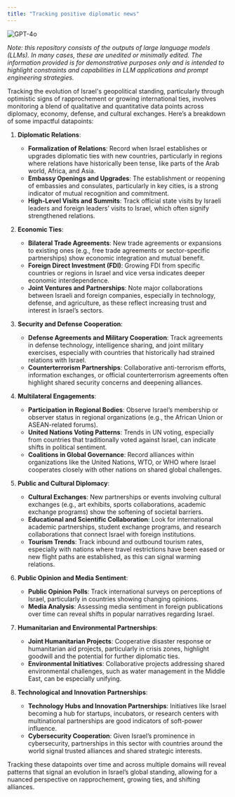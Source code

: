 ```yaml
---
title: "Tracking positive diplomatic news"
---
```

![GPT-4o](https://img.shields.io/badge/GPT--4o-3333FF?style=for-the-badge&logo=openai&logoColor=white)



*Note: this repository consists of the outputs of large language models (LLMs). In many cases, these are unedited or minimally edited. The information provided is for demonstrative purposes only and is intended to highlight constraints and capabilities in LLM applications and prompt engineering strategies.*


Tracking the evolution of Israel's geopolitical standing, particularly through optimistic signs of rapprochement or growing international ties, involves monitoring a blend of qualitative and quantitative data points across diplomacy, economy, defense, and cultural exchanges. Here’s a breakdown of some impactful datapoints:

1. **Diplomatic Relations**:
   - **Formalization of Relations**: Record when Israel establishes or upgrades diplomatic ties with new countries, particularly in regions where relations have historically been tense, like parts of the Arab world, Africa, and Asia. 
   - **Embassy Openings and Upgrades**: The establishment or reopening of embassies and consulates, particularly in key cities, is a strong indicator of mutual recognition and commitment.
   - **High-Level Visits and Summits**: Track official state visits by Israeli leaders and foreign leaders’ visits to Israel, which often signify strengthened relations.

2. **Economic Ties**:
   - **Bilateral Trade Agreements**: New trade agreements or expansions to existing ones (e.g., free trade agreements or sector-specific partnerships) show economic integration and mutual benefit.
   - **Foreign Direct Investment (FDI)**: Growing FDI from specific countries or regions in Israel and vice versa indicates deeper economic interdependence.
   - **Joint Ventures and Partnerships**: Note major collaborations between Israeli and foreign companies, especially in technology, defense, and agriculture, as these reflect increasing trust and interest in Israel’s sectors.

3. **Security and Defense Cooperation**:
   - **Defense Agreements and Military Cooperation**: Track agreements in defense technology, intelligence sharing, and joint military exercises, especially with countries that historically had strained relations with Israel.
   - **Counterterrorism Partnerships**: Collaborative anti-terrorism efforts, information exchanges, or official counterterrorism agreements often highlight shared security concerns and deepening alliances.

4. **Multilateral Engagements**:
   - **Participation in Regional Bodies**: Observe Israel’s membership or observer status in regional organizations (e.g., the African Union or ASEAN-related forums).
   - **United Nations Voting Patterns**: Trends in UN voting, especially from countries that traditionally voted against Israel, can indicate shifts in political sentiment.
   - **Coalitions in Global Governance**: Record alliances within organizations like the United Nations, WTO, or WHO where Israel cooperates closely with other nations on shared global challenges.

5. **Public and Cultural Diplomacy**:
   - **Cultural Exchanges**: New partnerships or events involving cultural exchanges (e.g., art exhibits, sports collaborations, academic exchange programs) show the softening of societal barriers.
   - **Educational and Scientific Collaboration**: Look for international academic partnerships, student exchange programs, and research collaborations that connect Israel with foreign institutions.
   - **Tourism Trends**: Track inbound and outbound tourism rates, especially with nations where travel restrictions have been eased or new flight paths are established, as this can signal warming relations.

6. **Public Opinion and Media Sentiment**:
   - **Public Opinion Polls**: Track international surveys on perceptions of Israel, particularly in countries showing changing opinions.
   - **Media Analysis**: Assessing media sentiment in foreign publications over time can reveal shifts in popular narratives regarding Israel.

7. **Humanitarian and Environmental Partnerships**:
   - **Joint Humanitarian Projects**: Cooperative disaster response or humanitarian aid projects, particularly in crisis zones, highlight goodwill and the potential for further diplomatic ties.
   - **Environmental Initiatives**: Collaborative projects addressing shared environmental challenges, such as water management in the Middle East, can be especially unifying.

8. **Technological and Innovation Partnerships**:
   - **Technology Hubs and Innovation Partnerships**: Initiatives like Israel becoming a hub for startups, incubators, or research centers with multinational partnerships are good indicators of soft-power influence.
   - **Cybersecurity Cooperation**: Given Israel’s prominence in cybersecurity, partnerships in this sector with countries around the world signal trusted alliances and shared strategic interests.

Tracking these datapoints over time and across multiple domains will reveal patterns that signal an evolution in Israel’s global standing, allowing for a nuanced perspective on rapprochement, growing ties, and shifting alliances.